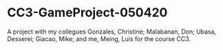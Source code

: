 # CC3-GameProject-050420
A project with my collegues Gonzales, Christine; Malabanan, Don; Ubasa, Desserei; Giacao, Mike; and me, Meing, Luis for the course CC3.
